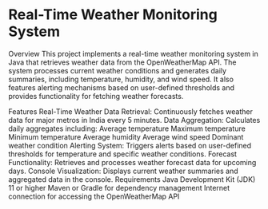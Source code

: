  # Real-Time Weather Monitoring System
Overview
This project implements a real-time weather monitoring system in Java that retrieves weather data from the OpenWeatherMap API. The system processes current weather conditions and generates daily summaries, including temperature, humidity, and wind speed. It also features alerting mechanisms based on user-defined thresholds and provides functionality for fetching weather forecasts.

Features
Real-Time Weather Data Retrieval: Continuously fetches weather data for major metros in India every 5 minutes.
Data Aggregation: Calculates daily aggregates including:
Average temperature
Maximum temperature
Minimum temperature
Average humidity
Average wind speed
Dominant weather condition
Alerting System: Triggers alerts based on user-defined thresholds for temperature and specific weather conditions.
Forecast Functionality: Retrieves and processes weather forecast data for upcoming days.
Console Visualization: Displays current weather summaries and aggregated data in the console.
Requirements
Java Development Kit (JDK) 11 or higher
Maven or Gradle for dependency management
Internet connection for accessing the OpenWeatherMap API
